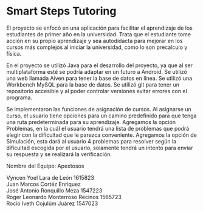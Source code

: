 # Smart Steps Tutoring

El proyecto se enfocó en una aplicación para facilitar el aprendizaje de los estudiantes de primer año en la universidad.
Trata que el estudiante tome acción en su propio aprendizaje y sea autodidacta para mejorar en los cursos más complejos al iniciar la universidad, como lo son precalculo y física.

En el proyecto se utilizó Java para el desarrollo del proyecto, ya que al ser multiplataforma esté se podría adaptar en un futuro a Android.
Se utilizó una web llamada Aiven para tener la base de datos en línea.
Se utilizó una Workbench MySQL para la base de datos.
Se utilizó git para tener un repositorio accesible y al poder controlar versiones evitar errores con el programa.

Se implementaron las funciones de asignación de cursos.
Al asignarse un curso, el usuario tiene opciones para un camino predefinido para que tenga una ruta predeterminada para su aprendizaje.
Agregamos la opción Problemas, en la cuál el usuario tendrá una lista de problemas que podrá elegir con la dificultad que le parezca conveniente.
Agregamos la opción de Simulación, esta dará al usuario 4 problemas para resolver según la dificultad escogida por el usuario, solamente tendrá un intento para enviar su respuesta y se realizará la verificación.

Nombre del Equipo: Apextosos

Vyncen Yoel Lara de León 1615823  
Juan Marcos Cortéz Enriquez  
José Antonio Ronquillo Meza 1547223  
Roger Leonardo Monterroso Recinos 1565723  
Rocío Iveth Cojulúm Juárez 1547023  

